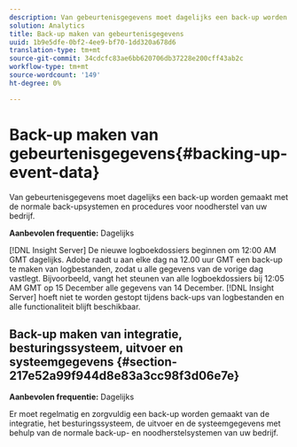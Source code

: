 ```yaml
---
description: Van gebeurtenisgegevens moet dagelijks een back-up worden gemaakt met de normale back-upsystemen en procedures voor noodherstel van uw bedrijf.
solution: Analytics
title: Back-up maken van gebeurtenisgegevens
uuid: 1b9e5dfe-0bf2-4ee9-bf70-1dd320a678d6
translation-type: tm+mt
source-git-commit: 34cdcfc83ae6bb620706db37228e200cff43ab2c
workflow-type: tm+mt
source-wordcount: '149'
ht-degree: 0%

---
```



# Back-up maken van gebeurtenisgegevens{#backing-up-event-data}

Van gebeurtenisgegevens moet dagelijks een back-up worden gemaakt met de normale back-upsystemen en procedures voor noodherstel van uw bedrijf.

**Aanbevolen frequentie:** Dagelijks

[!DNL Insight Server] De nieuwe logboekdossiers beginnen om 12:00 AM GMT dagelijks. Adobe raadt u aan elke dag na 12.00 uur GMT een back-up te maken van logbestanden, zodat u alle gegevens van de vorige dag vastlegt. Bijvoorbeeld, vangt het steunen van alle logboekdossiers bij 12:05 AM GMT op 15 December alle gegevens van 14 December. [!DNL Insight Server] hoeft niet te worden gestopt tijdens back-ups van logbestanden en alle functionaliteit blijft beschikbaar.

## Back-up maken van integratie, besturingssysteem, uitvoer en systeemgegevens {#section-217e52a99f944d8e83a3cc98f3d06e7e}

**Aanbevolen frequentie:** Dagelijks

Er moet regelmatig en zorgvuldig een back-up worden gemaakt van de integratie, het besturingssysteem, de uitvoer en de systeemgegevens met behulp van de normale back-up- en noodherstelsystemen van uw bedrijf.
